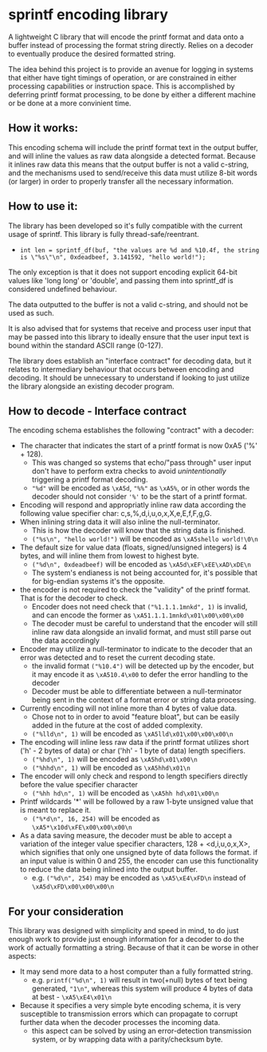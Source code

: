 # sprintf encoding library
A lightweight C library that will encode the printf format and data onto a buffer instead of processing the format string directly. Relies on a decoder to eventually produce the desired formatted string.   

The idea behind this project is to provide an avenue for logging in systems that either have tight timings of operation, or are constrained in either processing capabilities or instruction space. This is accomplished by deferring printf format processing, to be done by either a different machine or be done at a more convinient time.

## How it works:
This encoding schema will include the printf format text in the output buffer, and will inline the values as raw data alongside a detected format. Because it inlines raw data this means that the output buffer is not a valid c-string, and the mechanisms used to send/receive this data must utilize 8-bit words (or larger) in order to properly transfer all the necessary information.

## How to use it:
The library has been developed so it's fully compatible with the current usage of sprintf. This library is fully thread-safe/reentrant.   
  * `int len = sprintf_df(buf, "the values are %d and %10.4f, the string is \"%s\"\n", 0xdeadbeef, 3.141592, "hello world!");`

The only exception is that it does not support encoding explicit 64-bit values like 'long long' or 'double', and passing them into sprintf_df is considered undefined behaviour.

The data outputted to the buffer is not a valid c-string, and should not be used as such. 

It is also advised that for systems that receive and process user input that may be passed into this library to ideally ensure that the user input text is bound within the standard ASCII range (0-127). 

The library does establish an "interface contract" for decoding data, but it relates to intermediary behaviour that occurs between encoding and decoding. It should be unnecessary to understand if looking to just utilize the library alongside an existing decoder program. 

## How to decode - Interface contract

The encoding schema establishes the following "contract" with a decoder:
  * The character that indicates the start of a printf format is now 0xA5 ('%' + 128). 
    * This was changed so systems that echo/"pass through" user input don't have to perform extra checks to avoid _unintentionally_ triggering a printf format decoding.
    * `"%d"` will be encoded as `\xA5d`, `"%%"` as `\xA5%`, or in other words the decoder should not consider `'%'` to be the start of a printf format.
  * Encoding will respond and appropriatly inline raw data according the following value specifier char: c,s,%,d,i,u,o,x,X,e,E,f,F,g,G.
  * When inlining string data it will also inline the null-terminator. 
    * This is how the decoder will know that the string data is finished.
    * `("%s\n", "hello world!")` will be encoded as `\xA5shello world!\0\n`
  * The default size for value data (floats, signed/unsigned integers) is 4 bytes, and will inline them from lowest to highest byte. 
    * `("%d\n", 0xdeadbeef)` will be encoded as `\xA5d\xEF\xEE\xAD\xDE\n`
	* The system's endianess is not being accounted for, it's possible that for big-endian systems it's the opposite.
  * the encoder is not required to check the "validity" of the printf format. That is for the decoder to check.
    * Encoder does not need check that `("%1.1.1.1mnkd", 1)` is invalid, and can encode the former as `\xA51.1.1.1mnkd\x01\x00\x00\x00`
    * The decoder must be careful to understand that the encoder will still inline raw data alongside an invalid format, and must still parse out the data accordingly
  * Encoder may utilize a null-terminator to indicate to the decoder that an error was detected and to reset the current decoding state.
    * the invalid format `("%10.4")` will be detected up by the encoder, but it may encode it as `\xA510.4\x00` to defer the error handling to the decoder
    * Decoder must be able to differentiate between a null-terminator being sent in the context of a format error or string data processing.
  * Currently encoding will not inline more than 4 bytes of value data.
    * Chose not to in order to avoid "feature bloat", but can be easily added in the future at the cost of added complexity.
    * `("%lld\n", 1)` will be encoded as `\xA5lld\x01\x00\x00\x00\n`
  * The encoding will inline less raw data if the printf format utilizes short ('h' - 2 bytes of data) or char ('hh' - 1 byte of data) length specifiers.
    * `("%hd\n", 1)` will be encoded as `\xA5hd\x01\x00\n`
    * `("%hhd\n", 1)` will be encoded as `\xA5hhd\x01\n`
  * The encoder will only check and respond to length specifiers directly before the value specifier character
    * `("%hh hd\n", 1)` will be encoded as `\xA5hh hd\x01\x00\n`
  * Printf wildcards '*' will be followed by a raw 1-byte unsigned value that is meant to replace it.
    * `("%*d\n", 16, 254)` will be encoded as `\xA5*\x10d\xFE\x00\x00\x00\n`
  * As a data saving measure, the decoder must be able to accept a variation of the integer value specifier characters, 128 + <d,i,u,o,x,X>, which signifies that only one unsigned byte of data follows the format. if an input value is within 0 and 255, the encoder can use this functionality to reduce the data being inlined into the output buffer.
    * e.g. `("%d\n", 254)` may be encoded as `\xA5\xE4\xFD\n` instead of `\xA5d\xFD\x00\x00\x00\n`


## For your consideration

This library was designed with simplicity and speed in mind, to do just enough work to provide just enough information for a decoder to do the work of actually formatting a string. Because of that it can be worse in other aspects:
  * It may send more data to a host computer than a fully formatted string. 
    * e.g. `printf("%d\n", 1)` will result in two(+null) bytes of text being generated, `"1\n"`, whereas this system will produce 4 bytes of data at best - `\xA5\xE4\x01\n`
  * Because it specifies a very simple byte encoding schema, it is very susceptible to transmission errors which can propagate to corrupt further data when the decoder processes the incoming data.
    * this aspect can be solved by using an error-detection transmission system, or by wrapping data with a parity/checksum byte.

  